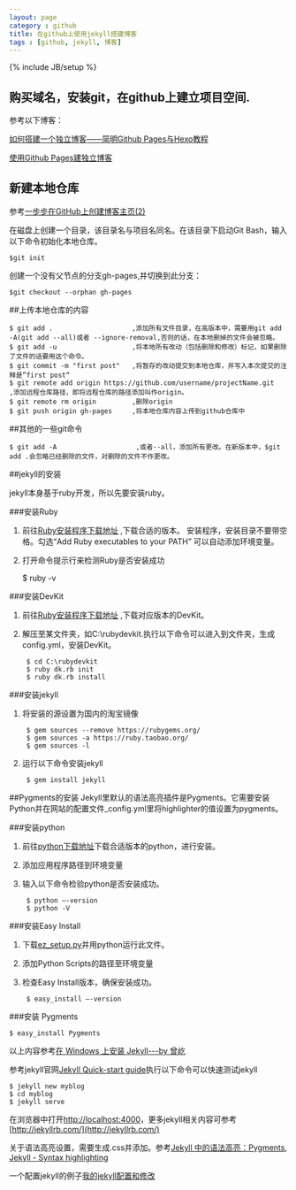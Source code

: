 ```yaml
---
layout: page
category : github
title: 在github上使用jekyll搭建博客
tags : [github, jekyll, 博客]
---
```

{% include JB/setup %}

## 购买域名，安装git，在github上建立项目空间.
参考以下博客：

[如何搭建一个独立博客——简明Github Pages与Hexo教程](http://www.jianshu.com/p/05289a4bc8b2)

[使用Github Pages建独立博客](http://beiyuu.com/github-pages/)

## 新建本地仓库
参考[一步步在GitHub上创建博客主页(2) ](http://www.pchou.info/web-build/2013/01/05/build-github-blog-page-02.html)

在磁盘上创建一个目录，该目录名与项目名同名。在该目录下启动Git Bash，输入以下命令初始化本地仓库。

	$git init
	
创建一个没有父节点的分支gh-pages,并切换到此分支：

	$git checkout --orphan gh-pages
	
##上传本地仓库的内容

	$ git add .                    ,添加所有文件目录，在高版本中，需要用git add -A(git add --all)或者 --ignore-removal,否则的话，在本地删掉的文件会被忽略。
	$ git add -u                   ,将本地所有改动（包括删除和修改）标记，如果删除了文件的话要用这个命令。
	$ git commit -m "first post"   ,将暂存的改动提交到本地仓库，并写入本次提交的注释是”first post“
	$ git remote add origin https://github.com/username/projectName.git    ,添加远程仓库路径，即将远程仓库的路径添加叫作origin。
	$ git remote rm origin         ,删除origin
	$ git push origin gh-pages     ,将本地仓库内容上传到github仓库中
	
##其他的一些git命令

	$ git add -A                    ,或者--all，添加所有更改。在新版本中，$git add .会忽略已经删除的文件，对删除的文件不作更改。

##jekyll的安装

jekyll本身基于ruby开发，所以先要安装ruby。

###安装Ruby
1. 前往[Ruby安装程序下载地址](http://rubyinstaller.org/downloads/) ,下载合适的版本。 安装程序，安装目录不要带空格。勾选“Add Ruby executables to your PATH”
可以自动添加环境变量。
2. 打开命令提示行来检测Ruby是否安装成功

	$ ruby -v

###安装DevKit
1. 前往[Ruby安装程序下载地址](http://rubyinstaller.org/downloads/) ,下载对应版本的DevKit。
2. 解压至某文件夹，如C:\rubydevkit.执行以下命令可以进入到文件夹，生成config.yml，安装DevKit。
	
		$ cd C:\rubydevkit
		$ ruby dk.rb init
		$ ruby dk.rb install
		
###安装jekyll
1. 将安装的源设置为国内的淘宝镜像

		$ gem sources --remove https://rubygems.org/
		$ gem sources -a https://ruby.taobao.org/
		$ gem sources -l
		
2. 运行以下命令安装jekyll
		
		$ gem install jekyll
		
##Pygments的安装
Jekyll里默认的语法高亮插件是Pygments。它需要安装Python并在网站的配置文件_config.yml里将highlighter的值设置为pygments。

###安装python

1. 前往[python下载地址](http://www.python.org/download/)下载合适版本的python，进行安装。
2. 添加应用程序路径到环境变量
3. 输入以下命令检验python是否安装成功。
		
		$ python –-version
		$ python -V
		
###安装Easy Install
1. 下载[ez_setup.py](https://bitbucket.org/pypa/setuptools/raw/bootstrap/ez_setup.py)并用python运行此文件。
2. 添加Python Scripts的路径至环境变量
3. 检查Easy Install版本，确保安装成功。
		
		$ easy_install –-version
		
###安装 Pygments
	
	$ easy_install Pygments
	
以上内容参考[在 Windows 上安装 Jekyll---by 曾屹](http://cn.yizeng.me/2013/05/10/setup-jekyll-on-windows/)

参考jekyll官网[Jekyll Quick-start guide](http://jekyllrb.com/docs/quickstart/)执行以下命令可以快速测试jekyll
	
	$ jekyll new myblog
	$ cd myblog
	$ jekyll serve	
	
在浏览器中打开[http://localhost:4000](http://localhost:4000)，更多jekyll相关内容可参考[http://jekyllrb.com/](http://jekyllrb.com/)

关于语法高亮设置，需要生成.css并添加。参考[Jekyll 中的语法高亮：Pygments](http://havee.me/internet/2013-08/support-pygments-in-jekyll.html),
[Jekyll - Syntax highlighting](http://truongtx.me/2012/12/28/jekyll-bootstrap-syntax-highlighting/)

一个配置jekyll的例子[我的jekyll配置和修改](http://blog.javachen.com/2013/08/31/my-jekyll-config/)

